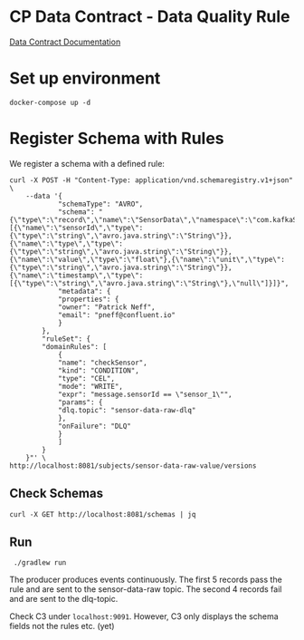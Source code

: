 # CP Data Contract - Data Quality Rule

[Data Contract Documentation](https://docs.confluent.io/platform/current/schema-registry/fundamentals/data-contracts.html)

# Set up environment
```shell
docker-compose up -d
```

# Register Schema with Rules
We register a schema with a defined rule:

```shell
curl -X POST -H "Content-Type: application/vnd.schemaregistry.v1+json" \
    --data '{
            "schemaType": "AVRO",
            "schema": "{\"type\":\"record\",\"name\":\"SensorData\",\"namespace\":\"com.kafkaStreamsExample\",\"fields\":[{\"name\":\"sensorId\",\"type\":{\"type\":\"string\",\"avro.java.string\":\"String\"}},{\"name\":\"type\",\"type\":{\"type\":\"string\",\"avro.java.string\":\"String\"}},{\"name\":\"value\",\"type\":\"float\"},{\"name\":\"unit\",\"type\":{\"type\":\"string\",\"avro.java.string\":\"String\"}},{\"name\":\"timestamp\",\"type\":[{\"type\":\"string\",\"avro.java.string\":\"String\"},\"null\"]}]}",
            "metadata": {
            "properties": {
            "owner": "Patrick Neff",
            "email": "pneff@confluent.io"
            }
        },
        "ruleSet": {
        "domainRules": [
            {
            "name": "checkSensor",
            "kind": "CONDITION",
            "type": "CEL",
            "mode": "WRITE",
            "expr": "message.sensorId == \"sensor_1\"",
            "params": {
            "dlq.topic": "sensor-data-raw-dlq"
            },
            "onFailure": "DLQ"
            }
            ]
        }
    }"' \
http://localhost:8081/subjects/sensor-data-raw-value/versions
```

## Check Schemas
```shell
curl -X GET http://localhost:8081/schemas | jq
```

## Run
```shell
 ./gradlew run  
```
The producer produces events continuously. The first 5 records pass the rule and are sent to the sensor-data-raw topic. The second 4 records fail and are sent to the dlq-topic.

Check C3 under `localhost:9091`.
However, C3 only displays the schema fields not the rules etc. (yet)

